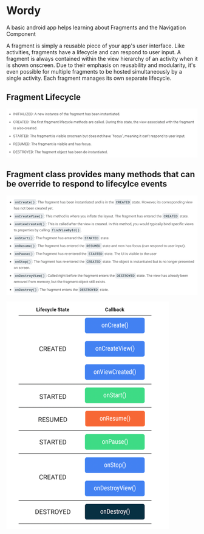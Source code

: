 # Wordy

A basic android app helps learning about Fragments and the Navigation Component

A fragment is simply a reusable piece of your app's user interface. Like activities, 
fragments have a lifecycle and can respond to user input. A fragment is always contained 
within the view hierarchy of an activity when it is shown onscreen. Due to their emphasis on 
reusability and modularity, it's even possible for multiple fragments to be hosted simultaneously 
by a single activity. Each fragment manages its own separate lifecycle.

## Fragment Lifecycle
![img.png](img.png)

## Fragment class provides many methods that can be override to respond to lifecylce events
![img_1.png](img_1.png)

![img_2.png](img_2.png)